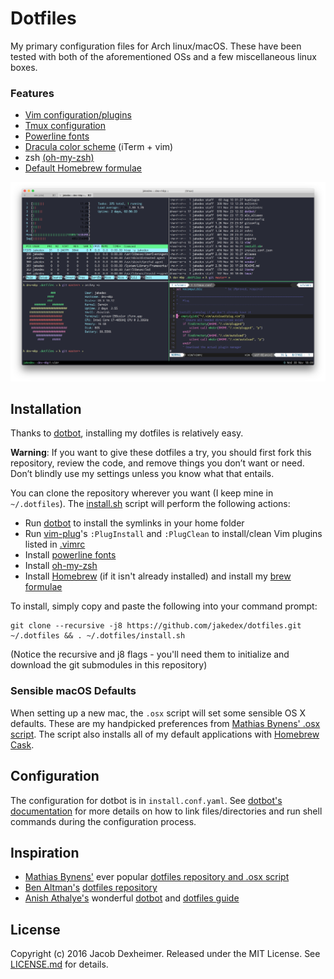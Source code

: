 # Dotfiles
My primary configuration files for Arch linux/macOS. These have been tested with both of the aforementioned OSs and a few miscellaneous linux boxes.

### Features
* [Vim configuration/plugins](https://github.com/jakedex/dotfiles/blob/master/vim/vimrc)
* [Tmux configuration](https://github.com/jakedex/dotfiles/blob/master/tmux/tmux.conf)
* [Powerline fonts](https://github.com/powerline/fonts)
* [Dracula color scheme](https://draculatheme.com/) (iTerm + vim)
* zsh [(oh-my-zsh)](https://github.com/robbyrussell/oh-my-zsh)
* [Default Homebrew formulae](https://github.com/jakedex/dotfiles/blob/master/install.sh#L76)

![My terminal setup](./vendor/img/dotfiles.png)

## Installation
Thanks to [dotbot](https://github.com/anishathalye/dotbot), installing my dotfiles is relatively easy.

__Warning__: If you want to give these dotfiles a try, you should first fork this repository, review the code, and remove things you don’t want or need. Don’t blindly use my settings unless you know what that entails.

You can clone the repository wherever you want (I keep mine in `~/.dotfiles`). The [install.sh](https://github.com/jakedex/dotfiles/blob/master/install.sh) script will perform the following actions:

* Run [dotbot](https://github.com/anishathalye/dotbot) to install the symlinks in your home folder
* Run [vim-plug](https://github.com/junegunn/vim-plug)'s `:PlugInstall` and `:PlugClean` to install/clean Vim plugins listed in [.vimrc](https://github.com/jakedex/dotfiles/blob/master/vim/vimrc)
* Install [powerline fonts](https://github.com/powerline/fonts)
* Install [oh-my-zsh](https://github.com/robbyrussell/oh-my-zsh)
* Install [Homebrew](http://brew.sh/) (if it isn't already installed) and install my [brew formulae](https://github.com/jakedex/dotfiles/blob/master/install.sh#L76)

To install, simply copy and paste the following into your command prompt:
```
git clone --recursive -j8 https://github.com/jakedex/dotfiles.git ~/.dotfiles && . ~/.dotfiles/install.sh
```
(Notice the recursive and j8 flags - you'll need them to initialize and download the git submodules in this repository)

### Sensible macOS Defaults
When setting up a new mac, the `.osx` script will set some sensible OS X defaults. These are my handpicked preferences from [Mathias Bynens' .osx script](https://github.com/mathiasbynens/dotfiles/blob/master/.osx).
The script also installs all of my default applications with [Homebrew Cask](http://caskroom.io/).

## Configuration
The configuration for dotbot is in `install.conf.yaml`. See [dotbot's documentation](https://github.com/anishathalye/dotbot#configuration) for more details on how to link files/directories and run shell commands during the configuration process.

## Inspiration
* [Mathias Bynens'](https://mathiasbynens.be/) ever popular [dotfiles repository and .osx script](https://github.com/mathiasbynens/dotfiles)
* [Ben Altman's](http://benalman.com/) [dotfiles repository](https://github.com/cowboy/dotfiles)
* [Anish Athalye's](http://www.anishathalye.com/) wonderful [dotbot](https://github.com/anishathalye/dotbot) and [dotfiles guide](http://www.anishathalye.com/2014/08/03/managing-your-dotfiles/)

## License
Copyright (c) 2016 Jacob Dexheimer. Released under the MIT License. See [LICENSE.md](https://github.com/jakedex/dotfiles/blob/master/LICENSE) for details.
